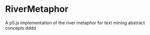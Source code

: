 # RiverMetaphor
A p5.js implementation of the river metaphor for text mining abstract concepts
dddd
